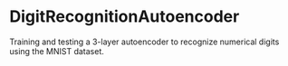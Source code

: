 # DigitRecognitionAutoencoder
Training and testing a 3-layer autoencoder to recognize numerical digits using the MNIST dataset.
